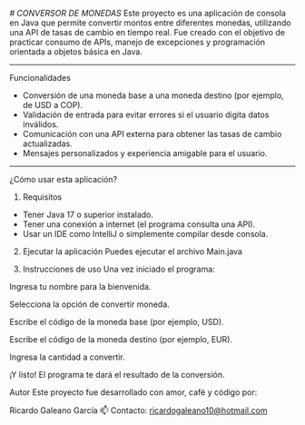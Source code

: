 <em> # CONVERSOR DE MONEDAS </em>
Este proyecto es una aplicación de consola en Java que permite convertir montos entre diferentes monedas, utilizando una API de tasas de cambio en tiempo real. Fue creado con el objetivo de practicar consumo de APIs, manejo de excepciones y programación orientada a objetos básica en Java.

---

Funcionalidades

- Conversión de una moneda base a una moneda destino (por ejemplo, de USD a COP).
- Validación de entrada para evitar errores si el usuario digita datos inválidos.
- Comunicación con una API externa para obtener las tasas de cambio actualizadas.
- Mensajes personalizados y experiencia amigable para el usuario.

---

 ¿Cómo usar esta aplicación?

1. Requisitos

- Tener Java 17 o superior instalado.
- Tener una conexión a internet (el programa consulta una API).
- Usar un IDE como IntelliJ o simplemente compilar desde consola.

2. Ejecutar la aplicación
Puedes ejecutar el archivo Main.java

3. Instrucciones de uso
Una vez iniciado el programa:

Ingresa tu nombre para la bienvenida.

Selecciona la opción de convertir moneda.

Escribe el código de la moneda base (por ejemplo, USD).

Escribe el código de la moneda destino (por ejemplo, EUR).

Ingresa la cantidad a convertir.

¡Y listo! El programa te dará el resultado de la conversión.

Autor
Este proyecto fue desarrollado con amor, café y código por:

Ricardo Galeano García
📫 Contacto: ricardogaleano10@hotmail.com


